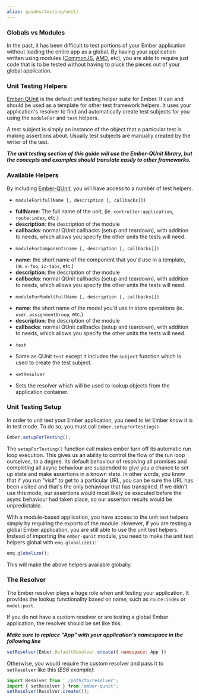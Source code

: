 ```yaml
---
alias: guides/testing/unit/
---
```


### Globals vs Modules

In the past, it has been difficult to test portions of your Ember application
without loading the entire app as a global. By having your application written
using modules ([CommonJS], [AMD], etc), you are able to require just code that 
is to be tested without having to pluck the pieces out of your global 
application.

### Unit Testing Helpers

[Ember-QUnit] is the default *unit* testing helper suite for Ember. It can and
should be used as a template for other test framework helpers. It uses your
application's resolver to find and automatically create test subjects for you
using the `moduleFor` and `test` helpers.

A test subject is simply an instance of the object that a particular test is 
making assertions about. Usually test subjects are manually created by the 
writer of the test.

<!--
* [Ember-QUnit](https://github.com/rpflorence/ember-qunit) - Unit test helpers
  written for QUnit
* [Ember-Mocha](#) - Unit test helpers written for Mocha (to be written)
* [Ember-Jasmine](#) - Unit test helpers written for Jasmine (to be written)
-->

***The unit testing section of this guide will use the Ember-QUnit library, but
the concepts and examples should translate easily to other frameworks.***

### Available Helpers

By including [Ember-QUnit], you will have access to a number of test helpers.

* `moduleFor(fullName [, description [, callbacks]])`
 - **fullName**: The full name of the unit, (ie. `controller:application`,
    `route:index`, etc.)
 - **description**: the description of the module
 - **callbacks**: normal QUnit callbacks (setup and teardown), with addition to
    needs, which allows you specify the other units the tests will need.

* `moduleForComponent(name [, description [, callbacks]])`
 - **name**: the short name of the component that you'd use in a template, (ie.
    `x-foo`, `ic-tabs`, etc.)
 - **description**: the description of the module
 - **callbacks**: normal QUnit callbacks (setup and teardown), with addition to
    needs, which allows you specify the other units the tests will need.

* `moduleForModel(fullName [, description [, callbacks]])`
 - **name**: the short name of the model you'd use in store
    operations (ie. `user`, `assignmentGroup`, etc.)
 - **description**: the description of the module
 - **callbacks**: normal QUnit callbacks (setup and teardown), with addition to
    needs, which allows you specify the other units the tests will need.

* `test`
 - Same as QUnit `test` except it includes the `subject` function which is used
   to create the test subject.
* `setResolver`
 - Sets the resolver which will be used to lookup objects from the application
   container.

### Unit Testing Setup

In order to unit test your Ember application, you need to let Ember know it is in
test mode. To do so, you must call `Ember.setupForTesting()`.

```javascript
Ember.setupForTesting();
```

The `setupForTesting()` function call makes ember turn off its automatic run
loop execution. This gives us an ability to control the flow of the run loop
ourselves, to a degree. Its default behaviour of resolving all promises and
completing all async behaviour are suspended to give you a chance to set up
state and make assertions in a known state. In other words, you know that if you
run "visit" to get to a particular URL, you can be sure the URL has been visited
and that's the only behaviour that has transpired. If we didn't use this mode,
our assertions would most likely be executed before the async behaviour had taken place, so
our assertion results would be unpredictable.

With a module-based application, you have access to the unit test helpers simply
by requiring the exports of the module. However, if you are testing a global
Ember application, you are still able to use the unit test helpers. Instead of
importing the `ember-qunit` module, you need to make the unit test helpers
global with `emq.globalize()`:

```javascript
emq.globalize();
```

This will make the above helpers available globally.

### The Resolver

The Ember resolver plays a huge role when unit testing your application. It
provides the lookup functionality based on name, such as `route:index` or
`model:post`.

If you do not have a custom resolver or are testing a global Ember application,
the resolver should be set like this:

***Make sure to replace "App" with your application's namespace in the following line***

```javascript
setResolver(Ember.DefaultResolver.create({ namespace: App })
```

Otherwise, you would require the custom resolver and pass it to `setResolver`
like this _(ES6 example)_:

```javascript
import Resolver from './path/to/resolver';
import { setResolver } from 'ember-qunit';
setResolver(Resolver.create());
```

[CommonJS]: http://wiki.commonjs.org/wiki/CommonJS  "CommonJS"
[AMD]: http://requirejs.org/docs/whyamd.html "AMD"
[Ember-QUnit]: https://github.com/rpflorence/ember-qunit "Ember QUnit"
